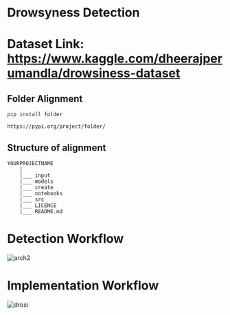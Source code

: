 # Drowsyness Detection

# Dataset Link: https://www.kaggle.com/dheerajperumandla/drowsiness-dataset

## Folder Alignment
```
pip install folder 

https://pypi.org/project/folder/
```
## Structure of alignment
```
YOURPROJECTNAME
	|
	|___ input
	|___ models
	|___ create
	|___ notebooks
	|___ src
	|___ LICENCE
	|___ README.md
```

# Detection Workflow
![arch2](https://user-images.githubusercontent.com/60479691/113746193-d9e34100-9727-11eb-98f2-900e6259c3cf.JPG)

# Implementation Workflow
![drosi](https://user-images.githubusercontent.com/60479691/113746870-9dfcab80-9728-11eb-9b8b-18ce82cfab79.JPG)
